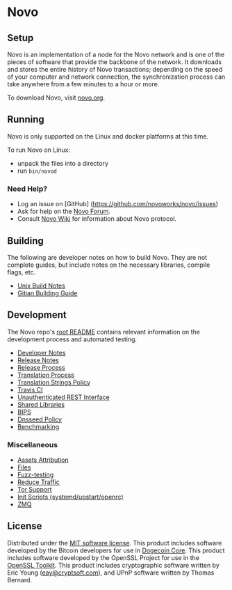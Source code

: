 Novo
=====================
Setup
---------------------
Novo is an implementation of a node for the Novo network and is one of the pieces of software that provide
the backbone of the network. It downloads and stores the entire history of Novo transactions; depending on the speed
of your computer and network connection, the synchronization process can take anywhere from a few minutes to a hour or more.

To download Novo, visit [novo.org](https://novonode.org/).

Running
---------------------
Novo is only supported on the Linux and docker platforms at this time.

To run Novo on Linux:

* unpack the files into a directory
* run `bin/novod`

### Need Help?

* Log an issue on [GitHub] (https://github.com/novoworks/novo/issues)
* Ask for help on the [Novo Forum](https://novoforum.net/).
* Consult [Novo Wiki](https://wiki.novonode.org/) for information about Novo protocol.

Building
---------------------
The following are developer notes on how to build Novo. They are not complete guides, but include notes on the
necessary libraries, compile flags, etc.

- [Unix Build Notes](build-unix.md)
- [Gitian Building Guide](gitian-building.md)

Development
---------------------
The Novo repo's [root README](/README.md) contains relevant information on the development process and automated
testing.

- [Developer Notes](developer-notes.md)
- [Release Notes](release-notes.md)
- [Release Process](release-process.md)
- [Translation Process](translation_process.md)
- [Translation Strings Policy](translation_strings_policy.md)
- [Travis CI](travis-ci.md)
- [Unauthenticated REST Interface](REST-interface.md)
- [Shared Libraries](shared-libraries.md)
- [BIPS](bips.md)
- [Dnsseed Policy](dnsseed-policy.md)
- [Benchmarking](benchmarking.md)


### Miscellaneous
- [Assets Attribution](assets-attribution.md)
- [Files](files.md)
- [Fuzz-testing](fuzzing.md)
- [Reduce Traffic](reduce-traffic.md)
- [Tor Support](tor.md)
- [Init Scripts (systemd/upstart/openrc)](init.md)
- [ZMQ](zmq.md)

License
---------------------
Distributed under the [MIT software license](/COPYING).
This product includes software developed by the Bitcoin developers for use in [Dogecoin Core](https://www.bitcoin.org/).
This product includes software developed by the OpenSSL Project for use in the [OpenSSL Toolkit](https://www.openssl.org/). This product includes
cryptographic software written by Eric Young ([eay@cryptsoft.com](mailto:eay@cryptsoft.com)), and UPnP software written by Thomas Bernard.

